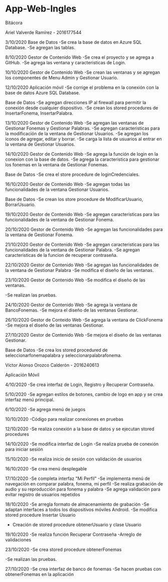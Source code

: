 # App-Web-Ingles

Bitácora

Ariel Valverde Ramírez - 2016177544

3/10/2020
Base de Datos
-Se crea la base de datos en Azure SQL Database.
-Se agregan las tablas.

8/10/2020
Gestor de Contenido Web
-Se crea el proyecto y se agrega a GitHub.
-Se agrega las ventana y caracteristicas de Login.

10/10/2020
Gestor de Contenido Web
-Se crean las ventanas y se agregan los componentes de Menu Admin y Gestionar Usuario.

12/10/2020
Aplicación móvil
-Se corrige el problema en la conexión con la base de datos Azure SQL Database.

Base de Datos
-Se agregan direcciones IP al firewall para permitir la conexión desde cualquier dispositivo.
-Se crean los stored procedures de InsertarFonema, InsertarPalabra.

13/10/2020
Gestor de Contenido Web
-Se agregan las ventanas de Gestionar Fonemas y Gestionar Palabras.
-Se agregan caracteristicas para la modificación de la ventana de Gestionar Usuarios.
-Se agregan los íconos de agregar, editar y borrar.
-Se carga la lista de usuarios al entrar en la ventana de Gestionar Usuarios.

14/10/2020
Gestor de Contenido Web
-Se agrega la función de login en la conexion con la base de datos.
-Se agrega la caracteristica para gestionar los fonemas en la ventana de Gestionar Fonemas.

Base de Datos
-Se crea el store procedure de loginCredenciales.

16/10/2020
Gestor de Contenido Web
-Se agregan todas las funcionalidades de la ventana Gestionar Usuarios.

Base de Datos
-Se crean los store procedure de ModificarUsuario, BorrarUsuario.

19/10/2020
Gestor de Contenido Web
-Se agregan caracteristicas para las funcionalidades de la ventana de Gestionar Fonema.

20/10/2020
Gestor de Contenido Web
-Se agregan las funcionalidades para la ventana de Gestionar Fonema.

21/10/2020
Gestor de Contenido Web
-Se agregan caracteristicas para las funcionalidades de la ventana de Gestionar Palabra.
-Se agregan caracteristicas de la funcion de recuperar contraseña.

22/10/2020
Gestor de Contenido Web
-Se agregan las funcionalidades de la ventana de Gestionar Palabra
-Se modifica el diseño de las ventanas.

23/10/2020
Gestor de Contenido Web
-Se modifica el diseño de las ventanas.

-Se realizan las pruebas.

24/10/2020
Gestor de Contenido Web
-Se agrega la ventana de BancoFonemas.
-Se mejora el diseño de las ventanas Gestionar.

26/10/2020
Gestor de Conteido Web
-Se agrega la ventana de ClickFonema
-Se mejora el diseño de las ventanas Gestionar.

27/10/2020
Gestor de Contenido Web
-Se mejora el diseño de las ventanas Gestionar.

Base de Datos
-Se crea los stored procedured de seleccionarfonemapalabra y seleccionarpalabrafonema.

Víctor Alonso Orozco Calderón - 2016240613

Aplicación Móvil

4/10/2020
-Se crea interfaz de Login, Registro y Recuperar Contraseña.

5/10/2020
-Se agregan estilos de botones, cambio de logo en app y se crea interfaz menú principal.

6/10/2020
-Se agrega menú de juegos

10/10/2020
-Código para realizar conexiones en pruebas

12/10/2020
-Se realiza conexión a la base de datos y se ejecutan stored procedures

14/10/2020
-Se modifica interfaz de Login
-Se realiza prueba de conexión para iniciar sesión

15/10/2020
-Se realiza inicio de sesión con validación de usuarios

16/10/2020
-Se crea menú desplegable

17/10/2020
-Se completa interfaz "Mi Perfil"
-Se implementa menú de navegación en comparar palabra, fonema, mi perfil
-Se realiza grabación de audio y su reproducción para fonema y palabra
-Se agrega validación para evitar registro de usuarios repetidos

18/10/2020
-Se arregla formato de almacenamiento de grabación
-Se adaptan interfaces a todos los dispositivos móviles Android.
-Se modifica stored procedure Insertar Usuario
- Creación de stored procedure obtenerUsuario y clase Usuario

19/10/2020
-Se realiza función Recuperar Contraseña
-Arreglo de validaciones

23/10/2020
-Se crea stored procedure obtenerFonemas

-Se realizan las pruebas.

27/10/2020
-Se crea interfaz de banco de fonemas
-Se hacen pruebas con obtenerFonemas en la aplicación

